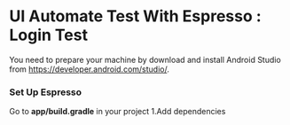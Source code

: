 # UI Automate Test With Espresso : Login Test
You need to prepare your machine by download and install Android Studio from https://developer.android.com/studio/.

### Set Up Espresso
  Go to **app/build.gradle** in your project
  1.Add dependencies
